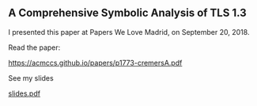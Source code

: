 ## A Comprehensive Symbolic Analysis of TLS 1.3

I presented this paper at Papers We Love Madrid, on September 20, 2018.

Read the paper:

https://acmccs.github.io/papers/p1773-cremersA.pdf

See my slides

[slides.pdf](slides.pdf)
